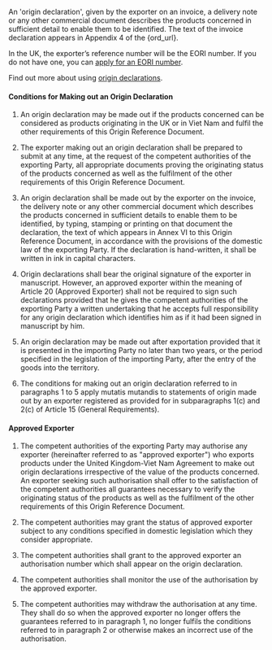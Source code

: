 An 'origin declaration', given by the exporter on an invoice, a delivery note or any other commercial document describes the products concerned in sufficient detail to enable them to be identified. The text of the invoice declaration appears in Appendix 4 of the {ord_url}.

In the UK, the exporter’s reference number will be the EORI number. If you do not have one, you can [apply for an EORI number](https://www.gov.uk/eori). 

Find out more about using [origin declarations](https://www.gov.uk/guidance/get-proof-of-origin-for-your-goods#origin-declaration).

#### Conditions for Making out an Origin Declaration

1. An origin declaration may be made out if the products concerned can be considered as products originating in the UK or in Viet Nam and fulfil the other requirements of this Origin Reference Document.

2. The exporter making out an origin declaration shall be prepared to submit at any time, at the request of the competent authorities of the exporting Party, all appropriate documents proving the originating status of the products concerned as well as the fulfilment of the other requirements of this Origin Reference Document.

3. An origin declaration shall be made out by the exporter on the invoice, the delivery note or any other commercial document which describes the products concerned in sufficient details to enable them to be identified, by typing, stamping or printing on that document the declaration, the text of which appears in Annex VI to this Origin Reference Document,  in accordance with the provisions of the domestic law of the exporting Party. If the declaration is hand-written, it shall be written in ink in capital characters.

4. Origin declarations shall bear the original signature of the exporter in manuscript. However, an approved exporter within the meaning of Article 20 (Approved Exporter) shall not be required to sign such declarations provided that he gives the competent authorities of the exporting Party a written undertaking that he accepts full responsibility for any origin declaration which identifies him as if it had been signed in manuscript by him.

5. An origin declaration may be made out after exportation provided that it is presented in the importing Party no later than two years, or the period specified in the legislation of the importing Party, after the entry of the goods into the territory.

6. The conditions for making out an origin declaration referred to in paragraphs 1 to 5 apply mutatis mutandis to statements of origin made out by an exporter registered as provided for in subparagraphs 1(c) and 2(c) of Article 15 (General Requirements). 

#### Approved Exporter

1. The competent authorities of the exporting Party may authorise any exporter (hereinafter referred to as "approved exporter") who exports products under the United Kingdom-Viet Nam Agreement to make out origin declarations irrespective of the value of the products concerned. An exporter seeking such authorisation shall offer to the satisfaction of the competent authorities all guarantees necessary to verify the originating status of the products as well as the fulfilment of the other requirements of this Origin Reference Document.

2. The competent authorities may grant the status of approved exporter subject to any conditions specified in domestic legislation which they consider appropriate.

3. The competent authorities shall grant to the approved exporter an authorisation number which shall appear on the origin declaration.

4. The competent authorities shall monitor the use of the authorisation by the approved exporter.

5. The competent authorities may withdraw the authorisation at any time. They shall do so when the approved exporter no longer offers the guarantees referred to in paragraph 1, no longer fulfils the conditions referred to in paragraph 2 or otherwise makes an incorrect use of the authorisation. 
